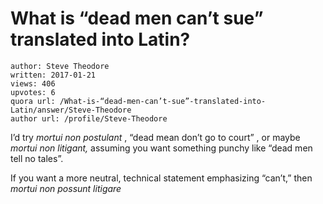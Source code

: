 # What is “dead men can’t sue” translated into Latin?

	author: Steve Theodore
	written: 2017-01-21
	views: 406
	upvotes: 6
	quora url: /What-is-“dead-men-can’t-sue”-translated-into-Latin/answer/Steve-Theodore
	author url: /profile/Steve-Theodore


I’d try _mortui non postulant_ , “dead mean don’t go to court” , or maybe _mortui non litigant,_ assuming you want something punchy like “dead men tell no tales”.

If you want a more neutral, technical statement emphasizing “can’t,” then _mortui non possunt litigare_ 

